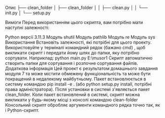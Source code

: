 Опис ├── clean_folder │ ├── clean_folder │ │ ├── clean.py │ │ └── init.py │ └── setup.py

Вимоги Перед використанням цього скрипта, вам потрібно мати наступні залежності:

Python версії 3.11.3 Модуль shutil Модуль pathlib Модуль re Модуль sys Використання Встановіть залежності, які потрібні для цього проекту. Використовуйте у терміналі командний рядок (бажано cmd) , щоб викликати скрипт і передати йому шлях до папки, яку потрібно сортувати. Наприклад: python main.py E:\musor1 Скрипт автоматично створить папки для сортування і розпочне сортування файлів. Додаткова інформація Цей проект є результатом домашнього завдання модуля 7 та може містити обмежену функціональність та може бути покращений в недалекому майбутньому. Пакет встановлюється в систему командою pip install -e . (або python setup.py install, потрібні права адміністратора). Після установки в системі з'являється пакет clean_folder. Коли пакет встановлений в системі, скрипт можна викликати у будь-якому місці з консолі командою clean-folder Консольний скрипт обробляє аргументи командного рядка точно так, як і Python-скрипт.